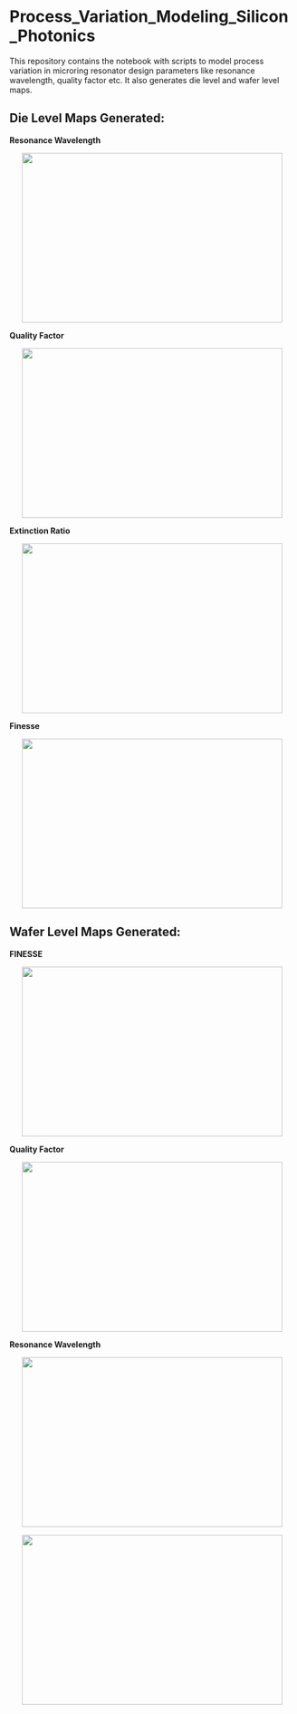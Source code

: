 

# Process_Variation_Modeling_Silicon_Photonics
This repository contains the notebook with scripts to model process variation in microring resonator design parameters like resonance wavelength, quality factor etc. It also generates die level and wafer level maps.

## Die Level Maps Generated:
**Resonance Wavelength**
<p align="center">
<img width="460" height="300" src="https://user-images.githubusercontent.com/23030293/215792507-427b4a96-2686-48c8-917f-9db680835281.png">
</p>

**Quality Factor**
<p align="center">
<img width="460" height="300" src="https://user-images.githubusercontent.com/23030293/215792612-5a3233d3-6295-4c5b-8aad-aadef6441963.png">
</p>


**Extinction Ratio**
<p align="center">
<img width="460" height="300" src="https://user-images.githubusercontent.com/23030293/215792888-d3a12309-7375-4981-9c7c-705aa35f6d66.png">
</p>


**Finesse**
<p align="center">
<img width="460" height="300" src="https://user-images.githubusercontent.com/23030293/215793640-911fe7b8-04ce-42b9-ae28-0ac8aa2ef108.png">
</p>

## Wafer Level Maps Generated:
**FINESSE**
<p align="center">
<img width="460" height="300" src="https://user-images.githubusercontent.com/23030293/215793845-f1bec182-a379-42d7-8b06-53b8f9eb6f22.png">
</p>

**Quality Factor**
<p align="center">
<img width="460" height="300" src="https://user-images.githubusercontent.com/23030293/215794227-59e99fca-df3f-4a95-8023-68c82a22e44c.png">
</p>


**Resonance Wavelength**
<p align="center">
<img width="460" height="300" src="https://user-images.githubusercontent.com/23030293/215794009-c769e8d5-f08d-45a9-ac37-4217543ec9b9.png">
</p>

<p align="center">
<img width="460" height="300" src="https://user-images.githubusercontent.com/23030293/215794048-fd915f8a-4a48-4a75-8e09-fe8996140a42.png">
</p>



